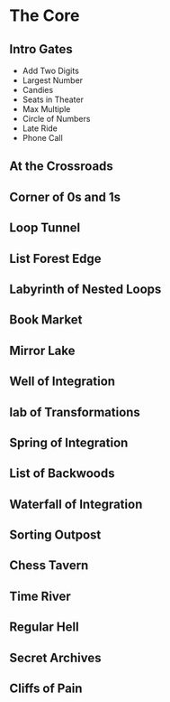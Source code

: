 # The Core
## Intro Gates
+ Add Two Digits
+ Largest Number
+ Candies
+ Seats in Theater
+ Max Multiple
+ Circle of Numbers
+ Late Ride
+ Phone Call
## At the Crossroads
## Corner of 0s and 1s
## Loop Tunnel
## List Forest Edge
## Labyrinth of Nested Loops
## Book Market
## Mirror Lake
## Well of Integration
## lab of Transformations
## Spring of Integration
## List of Backwoods
## Waterfall of Integration
## Sorting Outpost
## Chess Tavern
## Time River
## Regular Hell
## Secret Archives
## Cliffs of Pain

